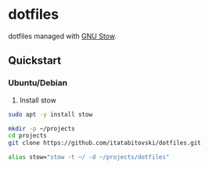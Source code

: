 # dotfiles

dotfiles managed with [GNU Stow](https://www.gnu.org/software/stow/).

## Quickstart

### Ubuntu/Debian

1. Install stow

```bash
sudo apt -y install stow
```

```bash
mkdir -p ~/projects
cd projects
git clone https://github.com/itatabitovski/dotfiles.git

alias stow="stow -t ~/ -d ~/projects/dotfiles"
```
